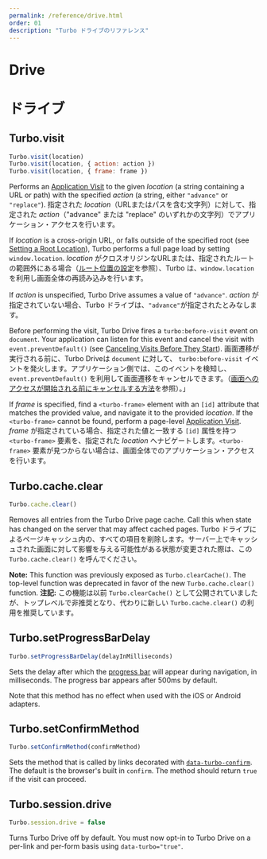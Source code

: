 ```yaml
---
permalink: /reference/drive.html
order: 01
description: "Turbo ドライブのリファレンス"
---
```


# Drive
# ドライブ

## Turbo.visit

```js
Turbo.visit(location)
Turbo.visit(location, { action: action })
Turbo.visit(location, { frame: frame })
```

Performs an [Application Visit][] to the given _location_ (a string containing a URL or path) with the specified _action_ (a string, either `"advance"` or `"replace"`).
指定された _location_（URLまたはパスを含む文字列）に対して、指定された _action_（"advance" または "replace" のいずれかの文字列）でアプリケーション・アクセスを行います。

If _location_ is a cross-origin URL, or falls outside of the specified root (see [Setting a Root Location](/handbook/drive#setting-a-root-location)), Turbo performs a full page load by setting `window.location`.
_location_ がクロスオリジンなURLまたは、指定されたルートの範囲外にある場合（[ルート位置の設定](/handbook/drive#setting-a-root-location)を参照）、Turbo は、`window.location` を利用し画面全体の再読み込みを行います。

If _action_ is unspecified, Turbo Drive assumes a value of `"advance"`.
_action_ が指定されていない場合、Turbo ドライブは、`"advance"`が指定されたとみなします。

Before performing the visit, Turbo Drive fires a `turbo:before-visit` event on `document`. Your application can listen for this event and cancel the visit with `event.preventDefault()` (see [Canceling Visits Before They Start](/handbook/drive#canceling-visits-before-they-start)).
画面遷移が実行される前に、Turbo Driveは `document` に対して、 `turbo:before-visit` イベントを発火します。アプリケーション側では、このイベントを検知し、`event.preventDefault()` を利用して画面遷移をキャンセルできます。（[画面へのアクセスが開始される前にキャンセルする方法](/handbook/drive#canceling-visits-before-they-start)を参照）。」

If _frame_ is specified, find a `<turbo-frame>` element with an `[id]` attribute that matches the provided value, and navigate it to the provided _location_. If the `<turbo-frame>` cannot be found, perform a page-level [Application Visit][].
_frame_ が指定されている場合、指定された値と一致する `[id]` 属性を持つ `<turbo-frame>` 要素を、指定された _location_ へナビゲートします。`<turbo-frame>` 要素が見つからない場合は、画面全体でのアプリケーション・アクセスを行います。

[Application Visit]: /handbook/drive#application-visits
[アプリケーション・アクセス]: /handbook/drive#application-visits

## Turbo.cache.clear

```js
Turbo.cache.clear()
```

Removes all entries from the Turbo Drive page cache. Call this when state has changed on the server that may affect cached pages.
Turbo ドライブによるページキャッシュ内の、すべての項目を削除します。サーバー上でキャッシュされた画面に対して影響を与える可能性がある状態が変更された際は、この `Turbo.cache.clear()` を呼んでください。

**Note:** This function was previously exposed as `Turbo.clearCache()`. The top-level function was deprecated in favor of the new `Turbo.cache.clear()` function.
**注記:** この機能は以前 `Turbo.clearCache()` として公開されていましたが、トップレベルで非推奨となり、代わりに新しい `Turbo.cache.clear()` の利用を推奨しています。

## Turbo.setProgressBarDelay

```js
Turbo.setProgressBarDelay(delayInMilliseconds)
```

Sets the delay after which the [progress bar](/handbook/drive#displaying-progress) will appear during navigation, in milliseconds. The progress bar appears after 500ms by default.

Note that this method has no effect when used with the iOS or Android adapters.

## Turbo.setConfirmMethod

```js
Turbo.setConfirmMethod(confirmMethod)
```

Sets the method that is called by links decorated with [`data-turbo-confirm`](/handbook/drive#requiring-confirmation-for-a-visit). The default is the browser's built in `confirm`. The method should return `true` if the visit can proceed.

## Turbo.session.drive

```js
Turbo.session.drive = false
```

Turns Turbo Drive off by default. You must now opt-in to Turbo Drive on a per-link and per-form basis using `data-turbo="true"`.
